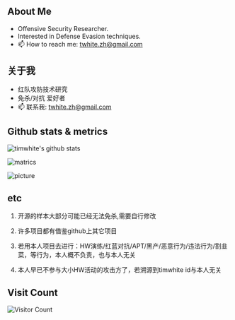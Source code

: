 ## About Me

- Offensive Security Researcher.
- Interested in Defense Evasion techniques.
- 📫 How to reach me: twhite.zh@gmail.com

## 关于我

- 红队攻防技术研究
- 免杀/对抗 爱好者
- 📫 联系我: twhite.zh@gmail.com

## Github stats & metrics
![timwhite's github stats](https://github-readme-stats.vercel.app/api?username=timwhitez&count_private=true&show_icons=true)

![matrics](https://metrics.lecoq.io/timwhitez?template=classic&base.header=0&base.activity=0&base.community=0&base.repositories=0&base.metadata=0&isocalendar=1&isocalendar.duration=full-year&config.timezone=Asia%2FShanghai)

![picture](https://raw.githubusercontent.com/saadeghi/saadeghi/master/dino.gif)

## etc

1. 开源的样本大部分可能已经无法免杀,需要自行修改
 
2. 许多项目都有借鉴github上其它项目
 
3. 若用本人项目去进行：HW演练/红蓝对抗/APT/黑产/恶意行为/违法行为/割韭菜，等行为，本人概不负责，也与本人无关

4. 本人早已不参与大小HW活动的攻击方了，若溯源到timwhite id与本人无关

## Visit Count
![Visitor Count](https://profile-counter.glitch.me/timwhitez/count.svg)
